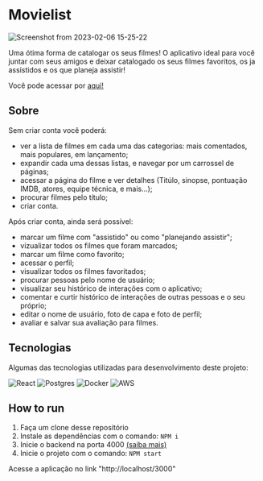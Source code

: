 # Movielist

![Screenshot from 2023-02-06 15-25-22](https://user-images.githubusercontent.com/102863343/217061442-ee0d5e9d-e83b-45ba-902f-5ab7316a7a17.png)

Uma ótima forma de catalogar os seus filmes! O aplicativo ideal para você juntar com seus amigos e deixar catalogado os seus filmes favoritos, os ja assistidos e os que planeja assistir!

Você pode acessar por <a href="http://18.206.126.112/">aqui!</a>

## Sobre
Sem criar conta você poderá:
- ver a lista de filmes em cada uma das categorias: mais comentados, mais populares, em lançamento;
- expandir cada uma dessas listas, e navegar por um carrossel de páginas;
- acessar a página do filme e ver detalhes (Titúlo, sinopse, pontuação IMDB, atores, equipe técnica, e mais...);
- procurar filmes pelo título;
- criar conta.

Após criar conta, ainda será possível:
- marcar um filme com "assistido" ou como "planejando assistir";
- vizualizar todos os filmes que foram marcados;
- marcar um filme como favorito;
- acessar o perfil;
- visualizar todos os filmes favoritados;
- procurar pessoas pelo nome de usuário;
- visualizar seu histórico de interações com o aplicativo;
- comentar e curtir histórico de interações de outras pessoas e o seu próprio;
- editar o nome de usuário, foto de capa e foto de perfil;
- avaliar e salvar sua avaliação para filmes.

## Tecnologias
Algumas das tecnologias utilizadas para desenvolvimento deste projeto:

![React](https://img.shields.io/badge/react-%2320232a.svg?style=for-the-badge&logo=react&logoColor=%2361DAFB)
![Postgres](https://img.shields.io/badge/postgres-%23316192.svg?style=for-the-badge&logo=postgresql&logoColor=white)
![Docker](https://img.shields.io/badge/docker-%230db7ed.svg?style=for-the-badge&logo=docker&logoColor=white)
![AWS](https://img.shields.io/badge/AWS-%23FF9900.svg?style=for-the-badge&logo=amazon-aws&logoColor=white)



## How to run
1. Faça um clone desse repositório
2. Instale as dependências com o comando:
<code>NPM i</code>
3. Inicie o backend na porta 4000 <a href="blank">(saiba mais)</a>
4. Inicie o projeto com o comando:
<code>NPM start</code>

Acesse a aplicação no link "http://localhost/3000"
